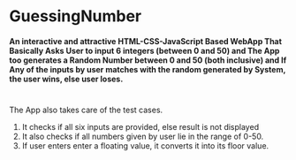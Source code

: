 # GuessingNumber
#### An interactive and attractive HTML-CSS-JavaScript Based WebApp That Basically Asks User to input 6 integers (between 0 and 50) and The App too generates a Random Number between 0 and 50 (both inclusive) and If Any of the inputs by user matches with the random generated by System, the user wins, else user loses.

#
The App also takes care of the test cases.
1) It checks if all six inputs are provided, else result is not displayed
2) It also checks if all numbers given by user lie in the range of 0-50.
3) If user enters enter a floating value, it converts it into its floor value.
